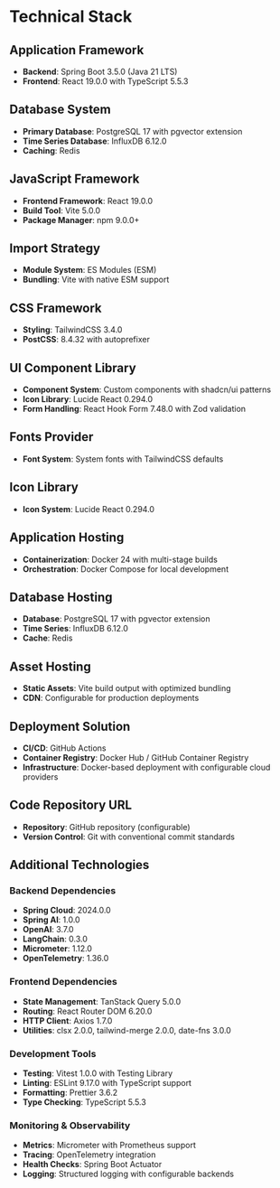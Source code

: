 # Technical Stack

## Application Framework
- **Backend**: Spring Boot 3.5.0 (Java 21 LTS)
- **Frontend**: React 19.0.0 with TypeScript 5.5.3

## Database System
- **Primary Database**: PostgreSQL 17 with pgvector extension
- **Time Series Database**: InfluxDB 6.12.0
- **Caching**: Redis

## JavaScript Framework
- **Frontend Framework**: React 19.0.0
- **Build Tool**: Vite 5.0.0
- **Package Manager**: npm 9.0.0+

## Import Strategy
- **Module System**: ES Modules (ESM)
- **Bundling**: Vite with native ESM support

## CSS Framework
- **Styling**: TailwindCSS 3.4.0
- **PostCSS**: 8.4.32 with autoprefixer

## UI Component Library
- **Component System**: Custom components with shadcn/ui patterns
- **Icon Library**: Lucide React 0.294.0
- **Form Handling**: React Hook Form 7.48.0 with Zod validation

## Fonts Provider
- **Font System**: System fonts with TailwindCSS defaults

## Icon Library
- **Icon System**: Lucide React 0.294.0

## Application Hosting
- **Containerization**: Docker 24 with multi-stage builds
- **Orchestration**: Docker Compose for local development

## Database Hosting
- **Database**: PostgreSQL 17 with pgvector extension
- **Time Series**: InfluxDB 6.12.0
- **Cache**: Redis

## Asset Hosting
- **Static Assets**: Vite build output with optimized bundling
- **CDN**: Configurable for production deployments

## Deployment Solution
- **CI/CD**: GitHub Actions
- **Container Registry**: Docker Hub / GitHub Container Registry
- **Infrastructure**: Docker-based deployment with configurable cloud providers

## Code Repository URL
- **Repository**: GitHub repository (configurable)
- **Version Control**: Git with conventional commit standards

## Additional Technologies

### Backend Dependencies
- **Spring Cloud**: 2024.0.0
- **Spring AI**: 1.0.0
- **OpenAI**: 3.7.0
- **LangChain**: 0.3.0
- **Micrometer**: 1.12.0
- **OpenTelemetry**: 1.36.0

### Frontend Dependencies
- **State Management**: TanStack Query 5.0.0
- **Routing**: React Router DOM 6.20.0
- **HTTP Client**: Axios 1.7.0
- **Utilities**: clsx 2.0.0, tailwind-merge 2.0.0, date-fns 3.0.0

### Development Tools
- **Testing**: Vitest 1.0.0 with Testing Library
- **Linting**: ESLint 9.17.0 with TypeScript support
- **Formatting**: Prettier 3.6.2
- **Type Checking**: TypeScript 5.5.3

### Monitoring & Observability
- **Metrics**: Micrometer with Prometheus support
- **Tracing**: OpenTelemetry integration
- **Health Checks**: Spring Boot Actuator
- **Logging**: Structured logging with configurable backends
